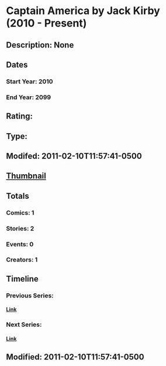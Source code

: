 # Captain America by Jack Kirby (2010 - Present)
## Description: None
## Dates
### Start Year: 2010
### End Year: 2099
## Rating: 
## Type: 
## Modifed: 2011-02-10T11:57:41-0500
## [Thumbnail](http://i.annihil.us/u/prod/marvel/i/mg/9/b0/4c65c3c8a2c89.jpg)
## Totals
### Comics: 1
### Stories: 2
### Events: 0
### Creators: 1
## Timeline
### Previous Series: 
#### [Link]()
### Next Series: 
#### [Link]()
## Modified: 2011-02-10T11:57:41-0500